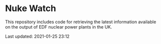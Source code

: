 # Nuke Watch

This repository includes code for retrieving the latest information available on the output of EDF nuclear power plants in the UK.

Last updated: 2021-01-25 23:12